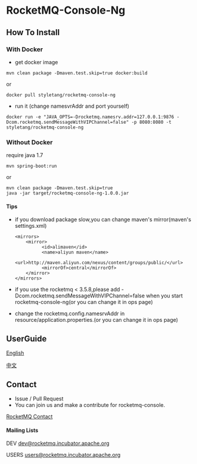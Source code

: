 # RocketMQ-Console-Ng

## How To Install

### With Docker

- get docker image

```
mvn clean package -Dmaven.test.skip=true docker:build
```

or

```
docker pull styletang/rocketmq-console-ng
```

- run it (change namesvrAddr and port yourself)

```
docker run -e "JAVA_OPTS=-Drocketmq.namesrv.addr=127.0.0.1:9876 -Dcom.rocketmq.sendMessageWithVIPChannel=false" -p 8080:8080 -t styletang/rocketmq-console-ng
```

### Without Docker

require java 1.7

```
mvn spring-boot:run
```

or

```
mvn clean package -Dmaven.test.skip=true
java -jar target/rocketmq-console-ng-1.0.0.jar
```

#### Tips

- if you download package slow,you can change maven's mirror(maven's settings.xml)

  ```
  <mirrors>
      <mirror>
            <id>alimaven</id>
            <name>aliyun maven</name>
            <url>http://maven.aliyun.com/nexus/content/groups/public/</url>
            <mirrorOf>central</mirrorOf>        
      </mirror>
  </mirrors>
  ```

- if you use the rocketmq < 3.5.8,please add -Dcom.rocketmq.sendMessageWithVIPChannel=false when you start rocketmq-console-ng(or you can change it in ops page)

- change the rocketmq.config.namesrvAddr in resource/application.properties.(or you can change it in ops page)

## UserGuide

[English](https://github.com/apache/incubator-rocketmq-externals/blob/master/rocketmq-console/doc/1_0_0/UserGuide_EN.md)

[中文](https://github.com/apache/incubator-rocketmq-externals/blob/master/rocketmq-console/doc/1_0_0/UserGuide_CN.md)

## Contact

- Issue / Pull Request
- You can join us and make a contribute for rocketmq-console.

[RocketMQ Contact](http://rocketmq.apache.org/about/contact/)

#### Mailing Lists

DEV dev@rocketmq.incubator.apache.org

USERS users@rocketmq.incubator.apache.org